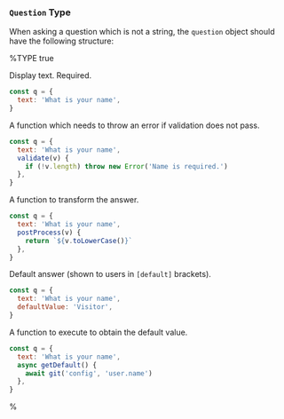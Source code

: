 
### `Question` Type

When asking a question which is not a string, the `question` object should have the following structure:

%TYPE true
<p name="text" type="string" required>
  <d>Display text. Required.</d>
  <e>

```js
const q = {
  text: 'What is your name',
}
```
  </e>
</p>
<p name="validation" type="(async) function">
  <d>A function which needs to throw an error if validation does not pass.</d>
  <e>

```js
const q = {
  text: 'What is your name',
  validate(v) {
    if (!v.length) throw new Error('Name is required.')
  },
}
```
  </e>
</p>
<p name="postProcess" type="(async) function">
  <d>A function to transform the answer.</d>
  <e>

```js
const q = {
  text: 'What is your name',
  postProcess(v) {
    return `${v.toLowerCase()}`
  },
}
```
  </e>
</p>
<p name="defaultValue" type="string">
  <d>

Default answer (shown to users in `[default]` brackets).</d>
  <e>

```js
const q = {
  text: 'What is your name',
  defaultValue: 'Visitor',
}
```
  </e>
</p>
<p name="getDefault" type="(async) function">
  <d>A function to execute to obtain the default value.</d>
  <e>

```js
const q = {
  text: 'What is your name',
  async getDefault() {
    await git('config', 'user.name')
  },
}
```
  </e>
</p>
%
